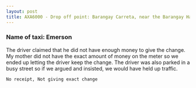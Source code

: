 ```yaml
---
layout: post
title: AXA6000 - Drop off point: Barangay Carreta, near the Barangay Hall
---
```


### Name of taxi: Emerson

The driver claimed that he did not have enough money to give the change. My mother did not have the exact amount of money on the meter so we ended up letting the driver keep the change. The driver was also parked in a busy street so if we argued and insisted, we would have held up traffic.

```No receipt, Not giving exact change```
